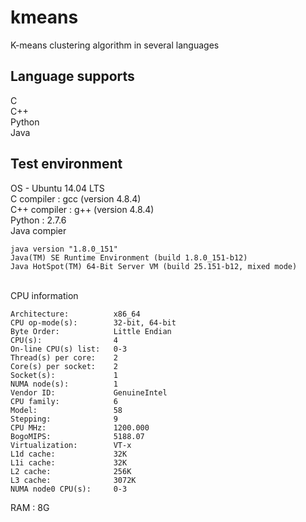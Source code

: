 # kmeans
K-means clustering algorithm in several languages

## Language supports
C<br>
C++<br>
Python<br>
Java<br>

## Test environment

OS - Ubuntu 14.04 LTS<br>
C compiler : gcc (version 4.8.4)<br>
C++ compiler : g++ (version 4.8.4)<br>
Python : 2.7.6 <br>
Java compier
```
java version "1.8.0_151"
Java(TM) SE Runtime Environment (build 1.8.0_151-b12)
Java HotSpot(TM) 64-Bit Server VM (build 25.151-b12, mixed mode)
```
<br>CPU information
```
Architecture:          x86_64
CPU op-mode(s):        32-bit, 64-bit
Byte Order:            Little Endian
CPU(s):                4
On-line CPU(s) list:   0-3
Thread(s) per core:    2
Core(s) per socket:    2
Socket(s):             1
NUMA node(s):          1
Vendor ID:             GenuineIntel
CPU family:            6
Model:                 58
Stepping:              9
CPU MHz:               1200.000
BogoMIPS:              5188.07
Virtualization:        VT-x
L1d cache:             32K
L1i cache:             32K
L2 cache:              256K
L3 cache:              3072K
NUMA node0 CPU(s):     0-3
```

RAM : 8G
